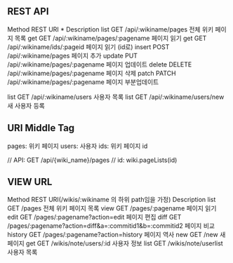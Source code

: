 REST API
---
Method  REST    URI *                             Description
list    GET     /api/:wikiname/pages              전체 위키 페이지 목록 
get     GET     /api/:wikiname/pages/:pagename    페이지 읽기
get     GET     /api/:wikiname/ids/:pageid        페이지 읽기 (id로)
insert  POST    /api/:wikiname/pages              페이지 추가
update  PUT     /api/:wikiname/pages/:pagename    페이지 업데이트
delete  DELETE  /api/:wikiname/pages/:pagename    페이지 삭제
patch   PATCH   /api/:wikiname/pages/:pagename    페이지 부분업데이트

list    GET     /api/:wikiname/users              사용자 목록
list    GET     /api/:wikiname/users/new          새 사용자 등록


URI Middle Tag
--------------
pages: 위키 페이지
users: 사용자
ids: 위키 페이지 id


// API: GET /api/{wiki_name}/pages
// id: 
wiki.pageLists(id)

VIEW URL
--------
Method  REST    URI(/wikis/:wikiname 의 하위 path임을 가정)             Description
list    GET     /pages                                                  전체 위키 페이지 목록 
view    GET     /pages/:pagename                                        페이지 읽기
edit    GET     /pages/:pagename?action=edit                            페이지 편집
diff    GET     /pages/:pagename?action=diff&a=:commitid1&b=:commitid2  페이지 비교
history GET     /pages/:pagename?action=history                         페이지 역사
new     GET     /new                                                    새 페이지
get     GET     /wikis/note/users/:id                                   사용자 정보
list    GET     /wikis/note/userlist                                    사용자 목록
